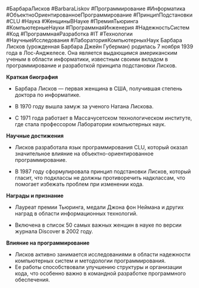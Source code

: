 #БарбараЛисков #BarbaraLiskov #Программирование #Информатика #ОбъектноОриентированноеПрограммирование #ПринципПодстановки #CLU #Наука #ЖенщиныВНауке #ПремияТьюринга #КомпьютерныеНауки #ПрограммнаяИнженерия #НадежностьСистем #Код #ПрограммнаяРазработка #IT #Технологии #НаучныеИсследования #ЛабораторияКомпьютерныхНаук
Барбара Лисков (урожденная Барбара Джейн Губерман) родилась 7 ноября 1939 года в Лос-Анджелесе. Она является выдающимся американским ученым в области информатики, известным своими вкладом в программирование и разработкой принципа подстановки Лисков.

**Краткая биография**

- Барбара Лисков — первая женщина в США, получившая степень доктора по информатике.
    
- В 1970 году вышла замуж за ученого Натана Лискова.
    
- С 1971 года работает в Массачусетском технологическом институте, где стала профессором Лаборатории компьютерных наук.
    

**Научные достижения**

- Лисков разработала язык программирования CLU, который оказал значительное влияние на объектно-ориентированное программирование.
    
- В 1987 году сформулировала принцип подстановки Лисков, который гласит, что подклассы не должны противоречить надклассам, что помогает избежать проблем при изменении кода.
    

**Награды и признание**

- Лауреат премии Тьюринга, медали Джона фон Неймана и других наград в области информационных технологий.
    
- Включена в список 50 самых важных женщин в науке по версии журнала Discover в 2002 году.
    

**Влияние на программирование**

- Лисков активно занимается исследованиями в области надежности компьютерных систем и методологии программирования.
- Ее работы способствовали улучшению структуры и организации кода, что особенно важно в командной разработке программного обеспечения.